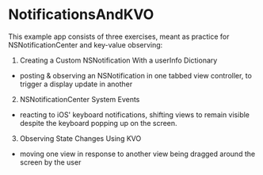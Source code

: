 # NotificationsAndKVO
This example app consists of three exercises, meant as practice for NSNotificationCenter and key-value observing:

1. Creating a Custom NSNotification With a userInfo Dictionary
 * posting & observing an NSNotification in one tabbed view controller, to trigger a display update in another
2. NSNotificationCenter System Events
 * reacting to iOS' keyboard notifications, shifting views to remain visible despite the keyboard popping up on the screen.
3. Observing State Changes Using KVO
 * moving one view in response to another view being dragged around the screen by the user
